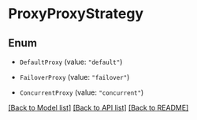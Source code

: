 # ProxyProxyStrategy

## Enum


* `DefaultProxy` (value: `"default"`)

* `FailoverProxy` (value: `"failover"`)

* `ConcurrentProxy` (value: `"concurrent"`)


[[Back to Model list]](../README.md#documentation-for-models) [[Back to API list]](../README.md#documentation-for-api-endpoints) [[Back to README]](../README.md)


